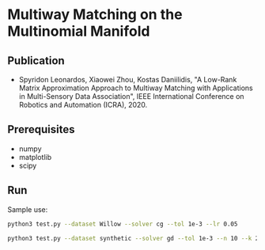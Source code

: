 # Multiway Matching on the Multinomial Manifold

## Publication

* Spyridon Leonardos, Xiaowei Zhou, Kostas Daniilidis, "A Low-Rank Matrix Approximation Approach to Multiway Matching
with Applications in Multi-Sensory Data Association", IEEE International Conference on Robotics and Automation (ICRA), 2020.

## Prerequisites
* numpy
* matplotlib
* scipy

## Run
Sample use:

```bash
python3 test.py --dataset Willow --solver cg --tol 1e-3 --lr 0.05
```
```bash
python3 test.py --dataset synthetic --solver gd --tol 1e-3 --n 10 --k 20 --o 0.3
```
